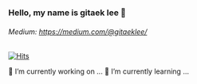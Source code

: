 ### Hello, my name is gitaek lee 👋

###### Medium: https://medium.com/@gitaeklee/

[![Hits](https://hits.seeyoufarm.com/api/count/incr/badge.svg?url=https%3A%2F%2Fgithub.com%2FLeeGitaek)](https://hits.seeyoufarm.com)

 🔭 I’m currently working on ...
 🌱 I’m currently learning ...
